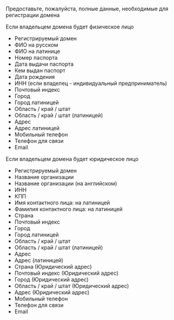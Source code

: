 Предоставьте, пожалуйста, полные данные, необходимые для регистрации домена

Если владельцем домена будет физическое лицо

- Регистрируемый домен
- ФИО на русском
- ФИО на латинице
- Номер паспорта
- Дата выдачи паспорта
- Кем выдан паспорт
- Дата рождения
- ИНН (если владелец - индивидуальный предприниматель)
- Почтовый индекс
- Город
- Город латиницей
- Область / край / штат
- Область / край / штат (латиницей)
- Адрес
- Адрес латиницей
- Мобильный телефон
- Телефон для связи
- Email

Если владельцем домена будет юридическое лицо

- Регистрируемый домен
- Название организации
- Название организации (на английском)
- ИНН
- КПП
- Имя контактного лица: на латиницей
- Фамилия контактного лица: на латиницей
- Страна
- Почтовый индекс
- Город
- Город латиницей
- Область / край / штат
- Область / край / штат (латиницей)
- Адрес
- Адрес (латиницей)
- Страна (Юридический адрес)
- Почтовый индекс (Юридический адрес)
- Город (Юридический адрес)
- Область / край / штат (Юридический адрес)
- Адрес (Юридический адрес)
- Мобильный телефон
- Телефон для связи
- Email